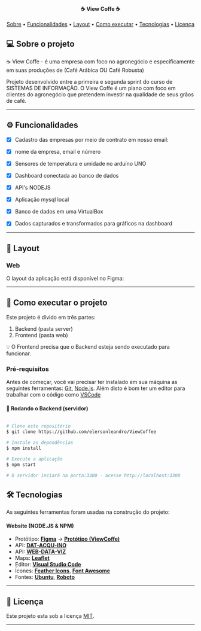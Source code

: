  
</p>


<h4 align="center"> 
	☕ View Coffe ☕
</h4>

<p align="center">
 <a href="#-sobre-o-projeto">Sobre</a> •
 <a href="#-funcionalidades">Funcionalidades</a> •
 <a href="#-layout">Layout</a> • 
 <a href="#-como-executar-o-projeto">Como executar</a> • 
 <a href="#-tecnologias">Tecnologias</a> • 
 <a href="#user-content--licença">Licença</a>
</p>


## 💻 Sobre o projeto

☕ View Coffe - é uma empresa com foco no agronegócio e especificamente em suas produções de (Café Arábica OU Café Robusta)  

Projeto desenvolvido entre a primeira e segunda sprint do curso de SISTEMAS DE INFORMAÇÃO. O View Coffe é um plano com foco em clientes do agronegócio que pretendem investir na qualidade de seus grãos de café.

---

## ⚙️ Funcionalidades

- [x] Cadastro das empresas por meio de contrato em nosso email:
- [x] nome da empresa, email e número
- [x] Sensores de temperatura e umidade no arduíno UNO
- [x] Dashboard conectada ao banco de dados 
- [x] API's NODEJS
- [x] Aplicação mysql local
- [x] Banco de dados em uma VirtualBox
- [x] Dados capturados e transformados para gráficos na dashboard


---

## 🎨 Layout


### Web

O layout da aplicação está disponível no Figma:

<a href="https://www.figma.com/file/ftyieZxb2JZDGb8z2h3bOI/View-Coffee?type=design&node-id=0-1&mode=design&t=fFHDpgRoDIkGgtxc-0">
</a>

---

## 🚀 Como executar o projeto

Este projeto é divido em três partes:
1. Backend (pasta server) 
2. Frontend (pasta web)

💡 O Frontend precisa que o Backend esteja sendo executado para funcionar.

### Pré-requisitos

Antes de começar, você vai precisar ter instalado em sua máquina as seguintes ferramentas:
[Git](https://git-scm.com), [Node.js](https://nodejs.org/en/). 
Além disto é bom ter um editor para trabalhar com o código como [VSCode](https://code.visualstudio.com/)

#### 🎲 Rodando o Backend (servidor)

```bash

# Clone este repositório
$ git clone https://github.com/elersonleandro/ViewCoffee

# Instale as dependências
$ npm install

# Execute a aplicação
$ npm start

# O servidor inciará na porta:3300 - acesse http://localhost:3300 

```


## 🛠 Tecnologias

As seguintes ferramentas foram usadas na construção do projeto:

#### **Website**  (NODE.JS & NPM)


-   Protótipo:  **[Figma](https://www.figma.com/)**  →  **[Protótipo (ViewCoffe)](https://www.figma.com/file/ftyieZxb2JZDGb8z2h3bOI/View-Coffee?type=design&node-id=0-1&mode=design&t=fFHDpgRoDIkGgtxc-0)**
-   API:  **[DAT-ACQU-INO](https://github.com/BandTec/dat-acqu-ino)**
-   API:  **[WEB-DATA-VIZ](https://github.com/BandTec/web-data-viz)**
-   Maps:  **[Leaflet](https://react-leaflet.js.org/en/)**
-   Editor:  **[Visual Studio Code](https://code.visualstudio.com/)**
-   Ícones:  **[Feather Icons](https://feathericons.com/)**,  **[Font Awesome](https://fontawesome.com/)**
-   Fontes:  **[Ubuntu](https://fonts.google.com/specimen/Ubuntu)**,  **[Roboto](https://fonts.google.com/specimen/Roboto)**


---



## 📝 Licença

Este projeto esta sob a licença [MIT](./LICENSE).

---

